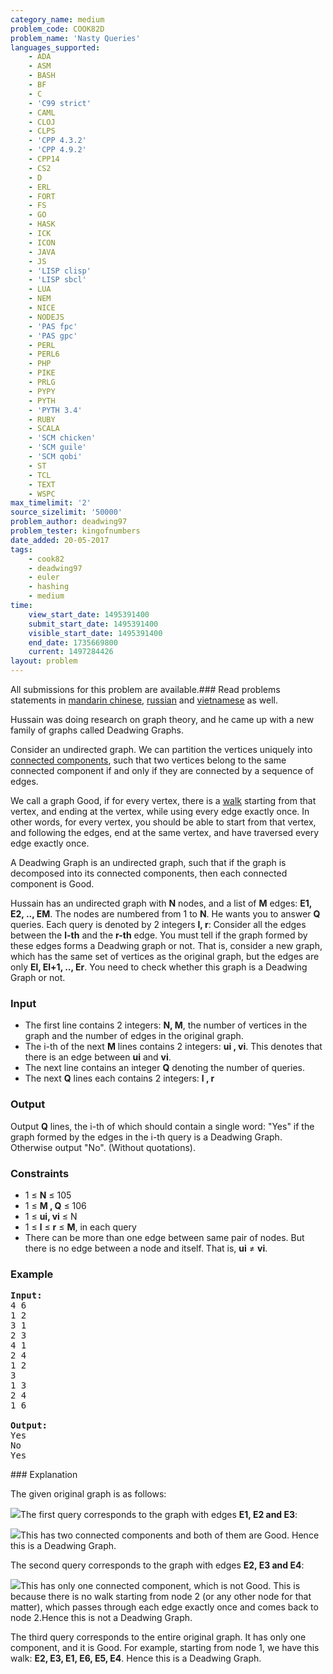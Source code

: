 ```yaml
---
category_name: medium
problem_code: COOK82D
problem_name: 'Nasty Queries'
languages_supported:
    - ADA
    - ASM
    - BASH
    - BF
    - C
    - 'C99 strict'
    - CAML
    - CLOJ
    - CLPS
    - 'CPP 4.3.2'
    - 'CPP 4.9.2'
    - CPP14
    - CS2
    - D
    - ERL
    - FORT
    - FS
    - GO
    - HASK
    - ICK
    - ICON
    - JAVA
    - JS
    - 'LISP clisp'
    - 'LISP sbcl'
    - LUA
    - NEM
    - NICE
    - NODEJS
    - 'PAS fpc'
    - 'PAS gpc'
    - PERL
    - PERL6
    - PHP
    - PIKE
    - PRLG
    - PYPY
    - PYTH
    - 'PYTH 3.4'
    - RUBY
    - SCALA
    - 'SCM chicken'
    - 'SCM guile'
    - 'SCM qobi'
    - ST
    - TCL
    - TEXT
    - WSPC
max_timelimit: '2'
source_sizelimit: '50000'
problem_author: deadwing97
problem_tester: kingofnumbers
date_added: 20-05-2017
tags:
    - cook82
    - deadwing97
    - euler
    - hashing
    - medium
time:
    view_start_date: 1495391400
    submit_start_date: 1495391400
    visible_start_date: 1495391400
    end_date: 1735669800
    current: 1497284426
layout: problem
---
```

All submissions for this problem are available.### Read problems statements in [mandarin chinese](http://www.codechef.com/download/translated/COOK82/mandarin/COOK82D.pdf), [russian](http://www.codechef.com/download/translated/COOK82/russian/COOK82D.pdf) and [vietnamese](http://www.codechef.com/download/translated/COOK82/vietnamese/COOK82D.pdf) as well.

Hussain was doing research on graph theory, and he came up with a new family of graphs called Deadwing Graphs.

Consider an undirected graph. We can partition the vertices uniquely into [connected components](https://en.wikipedia.org/wiki/Connected_component_(graph_theory)), such that two vertices belong to the same connected component if and only if they are connected by a sequence of edges.

We call a graph Good, if for every vertex, there is a [walk](http://mathworld.wolfram.com/Walk.html) starting from that vertex, and ending at the vertex, while using every edge exactly once. In other words, for every vertex, you should be able to start from that vertex, and following the edges, end at the same vertex, and have traversed every edge exactly once.

A Deadwing Graph is an undirected graph, such that if the graph is decomposed into its connected components, then each connected component is Good.

Hussain has an undirected graph with **N** nodes, and a list of **M** edges: **E1, E2, .., EM**. The nodes are numbered from 1 to **N**. He wants you to answer **Q** queries. Each query is denoted by 2 integers **l, r**: Consider all the edges between the **l-th** and the **r-th** edge. You must tell if the graph formed by these edges forms a Deadwing graph or not. That is, consider a new graph, which has the same set of vertices as the original graph, but the edges are only **El, El+1, .., Er**. You need to check whether this graph is a Deadwing Graph or not.

### Input

- The first line contains 2 integers: **N, M**, the number of vertices in the graph and the number of edges in the original graph.
- The i-th of the next **M** lines contains 2 integers: **ui , vi**. This denotes that there is an edge between **ui** and **vi**.
- The next line contains an integer **Q** denoting the number of queries.
- The next **Q** lines each contains 2 integers: **l , r**

### Output

Output **Q** lines, the i-th of which should contain a single word: "Yes" if the graph formed by the edges in the i-th query is a Deadwing Graph. Otherwise output "No". (Without quotations).

### Constraints

- 1 ≤ **N** ≤ 105
- 1 ≤ **M , Q** ≤ 106
- 1 ≤ **ui, vi** ≤ N
- 1 ≤ **l** ≤ **r** ≤ **M**, in each query
- There can be more than one edge between same pair of nodes. But there is no edge between a node and itself. That is, **ui** ≠ **vi**.

### Example

<pre><b>Input:</b>
4 6
1 2
3 1
2 3
4 1
2 4
1 2
3
1 3
2 4
1 6

<b>Output:</b>
Yes
No
Yes
</pre>### Explanation

The given original graph is as follows:

![](https://codechef_shared.s3.amazonaws.com/download/upload/COOK82/COOK82D/image1.png)The first query corresponds to the graph with edges **E1, E2 and E3**:

![](https://codechef_shared.s3.amazonaws.com/download/upload/COOK82/COOK82D/image2.png)This has two connected components and both of them are Good. Hence this is a Deadwing Graph.

The second query corresponds to the graph with edges **E2, E3 and E4**:

![](https://codechef_shared.s3.amazonaws.com/download/upload/COOK82/COOK82D/image3.png)This has only one connected component, which is not Good. This is because there is no walk starting from node 2 (or any other node for that matter), which passes through each edge exactly once and comes back to node 2.Hence this is not a Deadwing Graph.

The third query corresponds to the entire original graph. It has only one component, and it is Good. For example, starting from node 1, we have this walk: **E2, E3, E1, E6, E5, E4**. Hence this is a Deadwing Graph.
